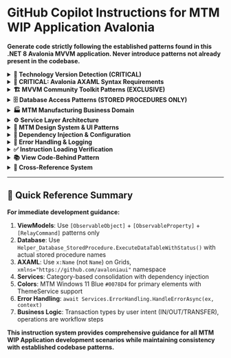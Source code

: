 # GitHub Copilot Instructions for MTM WIP Application Avalonia

<!-- COPILOT AUTO-INCLUDE SYSTEM -->
<!-- When this file is referenced via #file:copilot-instructions.md, -->
<!-- automatically include all related instruction files: -->

<!-- Core Instruction Files -->
<!-- #file:.github/instructions/avalonia-ui-guidelines.instructions.md -->
<!-- #file:.github/instructions/mvvm-community-toolkit.instructions.md -->
<!-- #file:.github/instructions/mysql-database-patterns.instructions.md -->
<!-- #file:.github/instructions/dotnet-architecture-good-practices.instructions.md -->
<!-- #file:.github/instructions/service-architecture.instructions.md -->
<!-- #file:.github/instructions/data-models.instructions.md -->

<!-- Testing Instructions -->  
<!-- #file:.github/instructions/testing-standards.instructions.md -->
<!-- #file:.github/instructions/unit-testing-patterns.instructions.md -->
<!-- #file:.github/instructions/integration-testing-patterns.instructions.md -->
<!-- #file:.github/instructions/database-testing-patterns.instructions.md -->
<!-- #file:.github/instructions/ui-automation-standards.instructions.md -->
<!-- #file:.github/instructions/cross-platform-testing-standards.instructions.md -->

<!-- New Template and Pattern Files -->
<!-- #file:.github/copilot/templates/mtm-feature-request.md -->
<!-- #file:.github/copilot/templates/mtm-ui-component.md -->
<!-- #file:.github/copilot/templates/mtm-viewmodel-creation.md -->
<!-- #file:.github/copilot/templates/mtm-database-operation.md -->
<!-- #file:.github/copilot/templates/mtm-service-implementation.md -->

<!-- Context Files -->
<!-- #file:.github/copilot/context/mtm-business-domain.md -->
<!-- #file:.github/copilot/context/mtm-technology-stack.md -->
<!-- #file:.github/copilot/context/mtm-architecture-patterns.md -->
<!-- #file:.github/copilot/context/mtm-database-procedures.md -->

<!-- Pattern Files -->
<!-- #file:.github/copilot/patterns/mtm-mvvm-community-toolkit.md -->
<!-- #file:.github/copilot/patterns/mtm-stored-procedures-only.md -->
<!-- #file:.github/copilot/patterns/mtm-avalonia-syntax.md -->

**Generate code strictly following the established patterns found in this .NET 8 Avalonia MVVM application. Never introduce patterns not already present in the codebase.**

<details>
<summary><strong>🎯 Technology Version Detection (CRITICAL)</strong></summary>

**BEFORE generating ANY code, scan the codebase to identify these exact versions:**

### **Core Technologies (FIXED VERSIONS)**
- **.NET Version**: 8.0 (`<TargetFramework>net8.0</TargetFramework>`)
- **C# Language Version**: C# 12 with nullable reference types enabled
- **Avalonia UI**: 11.3.4 (Primary UI framework - NOT WPF)
- **MVVM Community Toolkit**: 8.3.2 (Property/Command generation via source generators)
- **MySQL Database**: 9.4.0 (MySql.Data package)
- **Microsoft Extensions**: 9.0.8 (DI, Logging, Configuration, Hosting)

### **Architecture Pattern Detection**
- **Architecture**: MVVM with service-oriented design and comprehensive dependency injection
- **Database Pattern**: Stored procedures ONLY via `Helper_Database_StoredProcedure.ExecuteDataTableWithStatus()`
- **ViewModel Pattern**: MVVM Community Toolkit with `[ObservableProperty]` and `[RelayCommand]` attributes
- **UI Pattern**: Avalonia UserControl inheritance with minimal code-behind
- **Service Pattern**: Category-based service consolidation in single files
- **Error Pattern**: Centralized error handling via `Services.ErrorHandling.HandleErrorAsync()`

</details>

<details>
<summary><strong>🚨 CRITICAL: Avalonia AXAML Syntax Requirements</strong></summary>

> **Extended Guidance**: For complete AXAML patterns, see: 
> - avalonia-ui-guidelines.instructions.md
> - mvvm-community-toolkit.instructions.md
> - mysql-database-patterns.instructions.md

**BEFORE generating ANY AXAML code, follow these critical rules to prevent AVLN2000 compilation errors:**

### **Avalonia-Specific Syntax Rules**
1. **NEVER use `Name` property on Grid definitions** - Use `x:Name` only
2. **Use Avalonia namespace**: `xmlns="https://github.com/avaloniaui"` (NOT WPF namespace)
3. **Grid syntax**: Use `ColumnDefinitions="Auto,*"` attribute form when possible
4. **Control equivalents**: Use `TextBlock` instead of `Label`, `Flyout` instead of `Popup`
5. **Use standard bindings**: `{Binding PropertyName}` with INotifyPropertyChanged

### **Required AXAML Header Structure**
```xml
<UserControl xmlns="https://github.com/avaloniaui"
             xmlns:x="http://schemas.microsoft.com/winfx/2006/xaml"
             xmlns:vm="using:MTM_WIP_Application_Avalonia.ViewModels.MainForm"
             x:Class="MTM_WIP_Application_Avalonia.Views.SomeView">
```

### **MTM Design System Requirements**
- **Primary Color**: Windows 11 Blue (#0078D4) for buttons and accents
- **Multiple Theme Support**: Use ThemeService for MTM_Blue, MTM_Green, MTM_Red, MTM_Dark themes
- **Card-based Layout**: Use Border controls with rounded corners and subtle shadows
- **Consistent Spacing**: 8px, 16px, 24px margins and padding
- **Typography**: Use TextBlock with consistent FontSize and FontWeight patterns

### **MANDATORY Layout Pattern for Tab Views**
**ALL tab views connected to MainView.axaml MUST implement the InventoryTabView grid pattern:**

```xml
<ScrollViewer HorizontalScrollBarVisibility="Auto" VerticalScrollBarVisibility="Auto">
  <Grid x:Name="MainContainer" RowDefinitions="*,Auto" MinWidth="600" MinHeight="400" Margin="8">
    <!-- Content Border with proper containment -->
    <Border Grid.Row="0" Background="{DynamicResource MTM_Shared_Logic.CardBackgroundBrush}"
            BorderBrush="{DynamicResource MTM_Shared_Logic.BorderLightBrush}" 
            BorderThickness="1" CornerRadius="8" Padding="16" Margin="0,0,0,8">
      <!-- Form fields grid with structured layout -->
    </Border>
    <!-- Action buttons panel -->
    <Border Grid.Row="1" Background="{DynamicResource MTM_Shared_Logic.PanelBackgroundBrush}">
      <!-- Action buttons -->
    </Border>
  </Grid>
</ScrollViewer>
```

**Critical Requirements:**
- ScrollViewer as root (prevents overflow)
- Grid with RowDefinitions="*,Auto" (content/actions separation)
- All input fields contained within grid boundaries
- DynamicResource bindings for ALL colors (theme consistency)

</details>

<details>
<summary><strong>🏗️ MVVM Community Toolkit Patterns (EXCLUSIVE)</strong></summary>

> **Extended Guidance**: For complete MVVM patterns, see:
> - mvvm-community-toolkit.instructions.md
> - unit-testing-patterns.instructions.md

**USE ONLY MVVM Community Toolkit patterns. ReactiveUI is completely removed from this codebase.**

### **ViewModel Pattern (Source Generator Based)**
```csharp
// ✅ CORRECT: MVVM Community Toolkit pattern (found in all ViewModels)
[ObservableObject]
public partial class InventoryViewModel : BaseViewModel
{
    [ObservableProperty]
    private string partId = string.Empty;

    [ObservableProperty] 
    private bool isLoading;

    [RelayCommand]
    private async Task SearchAsync()
    {
        IsLoading = true;
        try
        {
            // Business logic here
        }
        catch (Exception ex)
        {
            await ErrorHandling.HandleErrorAsync(ex, "Search operation failed");
        }
        finally
        {
            IsLoading = false;
        }
    }

    public InventoryViewModel(ILogger<InventoryViewModel> logger, IInventoryService service)
        : base(logger)
    {
        ArgumentNullException.ThrowIfNull(logger);
        ArgumentNullException.ThrowIfNull(service);
    }
}
```

### **NEVER Use These ReactiveUI Patterns**
- ❌ `ReactiveObject` - Use `[ObservableObject]`
- ❌ `ReactiveCommand<T, R>` - Use `[RelayCommand]`
- ❌ `this.RaiseAndSetIfChanged()` - Use `[ObservableProperty]`
- ❌ `WhenAnyValue()` - Use property change handlers
- ❌ Reactive subscriptions - Use standard event handling

</details>

<details>
<summary><strong>🗄️ Database Access Patterns (STORED PROCEDURES ONLY)</strong></summary>

> **Extended Guidance**: For complete database patterns, see:
> - mysql-database-patterns.instructions.md
> - database-testing-patterns.instructions.md
> - service-architecture.instructions.md

**ALL database operations MUST use stored procedures via Helper_Database_StoredProcedure.ExecuteDataTableWithStatus()**

### **Standard Database Operation Pattern**
```csharp
// ✅ CORRECT: Stored procedures only (established pattern)
var parameters = new MySqlParameter[]
{
    new("p_PartID", partId),
    new("p_Operation", operation)
};

var result = await Helper_Database_StoredProcedure.ExecuteDataTableWithStatus(
    connectionString,
    "inv_inventory_Get_ByPartIDandOperation",  // Use actual stored procedures
    parameters
);

// Process result.Status and result.Data
if (result.Status == 1)
{
    // Success - process DataTable
    var dataTable = result.Data;
}
```

### **45+ Available Stored Procedures**
- **Inventory**: `inv_inventory_Add_Item`, `inv_inventory_Get_ByPartID`, `inv_inventory_Remove_Item`
- **Transactions**: `inv_transaction_Add`, `inv_transaction_Get_History`
- **Master Data**: `md_part_ids_Get_All`, `md_locations_Get_All`, `md_operation_numbers_Get_All`
- **Error Logging**: `log_error_Add_Error`, `log_error_Get_All`

### **NEVER Use Direct SQL**
- ❌ Manual SQL queries
- ❌ String concatenation in SQL
- ❌ Direct MySqlCommand usage

### **CRITICAL: Database Column Validation Rules**
```csharp
// ✅ CORRECT: Always validate column names against actual database schema
// NEVER assume column names - always check User model documentation
public async Task<List<string>> LoadUsersFromDatabaseAsync()
{
    var result = await Helper_Database_StoredProcedure.ExecuteDataTableWithStatus(
        connectionString,
        "usr_users_Get_All",
        Array.Empty<MySqlParameter>()
    );

    if (result.Status == 1)
    {
        var users = new List<string>();
        foreach (DataRow row in result.Data.Rows)
        {
            // ✅ CORRECT: Use "User" column (as documented in User model)
            users.Add(row["User"].ToString() ?? string.Empty);
        }
        return users;
    }

    return new List<string>(); // Return empty on failure - NO FALLBACK DATA
}

// ❌ WRONG: Incorrect column name assumption
public async Task<List<string>> LoadUsersFromDatabaseAsync_WRONG()
{
    // This will cause: System.ArgumentException - Column 'UserId' does not belong to table
    var userName = row["UserId"].ToString(); // WRONG - column is "User"
}
```

### **Database Model Column Mapping Reference**
```csharp
// CRITICAL: Column names vs Property names (from User model documentation)
// User Table: Column = "User", Property = "User_Name" (to avoid conflicts)
// Part Table: Column = "PartID", Property = "PartId"
// Operation Table: Column = "OperationNumber", Property = "OperationNumber"
// Location Table: Column = "Location", Property = "Location"
```

### **NO FALLBACK DATA PATTERN (MANDATORY)**
```csharp
// ✅ CORRECT: Return empty collections on database failure
public async Task<List<string>> GetMasterDataAsync(string procedureName, string columnName)
{
    try
    {
        var result = await Helper_Database_StoredProcedure.ExecuteDataTableWithStatus(
            connectionString, procedureName, Array.Empty<MySqlParameter>()
        );

        if (result.Status == 1)
        {
            var data = new List<string>();
            foreach (DataRow row in result.Data.Rows)
            {
                data.Add(row[columnName].ToString() ?? string.Empty);
            }
            return data;
        }
        
        // Database operation failed - return empty (NO fallback data)
        await ErrorHandling.HandleErrorAsync(
            new InvalidOperationException($"Database operation failed with status: {result.Status}"),
            $"Failed to load data from {procedureName}"
        );
        return new List<string>();
    }
    catch (Exception ex)
    {
        // Database connection failed - return empty (NO fallback data)
        await ErrorHandling.HandleErrorAsync(ex, $"Database connection failed for {procedureName}");
        return new List<string>();
    }
}

// ❌ WRONG: Never provide fallback/dummy data
public async Task<List<string>> GetMasterDataAsync_WRONG()
{
    // NEVER do this - fallback data removed from MTM application
    return new List<string> { "FALLBACK001", "ERROR002" }; // WRONG
}
```

</details>

<details>
<summary><strong>🏭 MTM Manufacturing Business Domain</strong></summary>

> **Extended Guidance**: For complete business domain context, see:
> - mysql-database-patterns.instructions.md

### **Transaction Type Logic (MTM-SPECIFIC)**
```csharp
// ✅ CORRECT: User intent determines transaction type (not operation numbers)
public string DetermineTransactionType(UserAction action)
{
    return action.Intent switch
    {
        UserIntent.AddingStock => "IN",      // User adding inventory
        UserIntent.RemovingStock => "OUT",   // User removing inventory  
        UserIntent.MovingStock => "TRANSFER" // User moving between locations
    };
}
// Operation numbers ("90", "100", "110") are workflow steps, NOT transaction indicators
```

### **Core Manufacturing Entities**
```csharp
public class PartInfo
{
    public string PartId { get; set; } = string.Empty;        // "PART001", "ABC-123"
    public string Operation { get; set; } = string.Empty;     // "90", "100", "110" (workflow steps)
    public int Quantity { get; set; }                         // Integer count only
    public string Location { get; set; } = string.Empty;      // Location identifier
}
```

### **Operation Numbers Usage**
```csharp
// CORRECT: Operations are workflow steps
var operations = new[] { "90", "100", "110", "120" }; // String numbers representing workflow

// WRONG: Don't use operations to determine transaction type
if (operation == "90") transactionType = "IN"; // This is incorrect logic
```

</details>

<details>
<summary><strong>⚙️ Service Layer Architecture</strong></summary>

> **Extended Guidance**: For complete service patterns, see:
> - service-architecture.instructions.md
> - dotnet-architecture-good-practices.instructions.md

### **Service Organization Pattern (CRITICAL)**
Based on analysis of actual `Services/` folder structure:

```csharp
// ✅ CORRECT: Category-based service consolidation (actual pattern)
// File: Services/ErrorHandling.cs
namespace MTM_WIP_Application_Avalonia.Services
{
    public static class ErrorHandling { /* centralized error handling */ }
    public class ErrorEntry { /* error data model */ }
    public static class ErrorConfiguration { /* error configuration */ }
}

// File: Services/Configuration.cs  
namespace MTM_WIP_Application_Avalonia.Services
{
    public class ConfigurationService : IConfigurationService { /* actual implementation */ }
    public class ApplicationStateService : IApplicationStateService { /* actual implementation */ }
}
```

### **Service Registration Pattern (CRITICAL)**  
```csharp
// ✅ CORRECT: Actual service registration pattern
public static class ServiceCollectionExtensions
{
    public static IServiceCollection AddMTMServices(
        this IServiceCollection services, 
        IConfiguration configuration)
    {
        // Use TryAdd methods as established
        services.TryAddSingleton<IConfigurationService, ConfigurationService>();
        services.TryAddScoped<IInventoryService, InventoryService>();
        services.TryAddTransient<InventoryViewModel>();
        
        return services;
    }
}
```

</details>

<details>
<summary><strong>🎨 MTM Design System & UI Patterns</strong></summary>

> **Extended Guidance**: For complete UI patterns, see:
> - avalonia-ui-guidelines.instructions.md
> - ui-automation-standards.instructions.md

### **MTM Purple Theme Implementation**
```xml
<!-- Primary MTM Colors -->
<Button Background="#0078D4"      <!-- Primary Windows 11 blue -->
        Foreground="White"
        Padding="12,8"
        CornerRadius="4" />

<Border Background="#106EBE"      <!-- Secondary blue -->
        BorderBrush="#E0E0E0"
        BorderThickness="1"
        CornerRadius="8" />
```

### **Card-Based Layout System**
```xml
<Border Background="White"
        BorderBrush="#E0E0E0" 
        BorderThickness="1"
        CornerRadius="8"
        Padding="16"
        Margin="8">
    
    <Grid x:Name="CardContent" RowDefinitions="Auto,*">
        <Border Grid.Row="0" Background="#0078D4" CornerRadius="8,8,0,0" Padding="16,8">
            <TextBlock Text="Card Title" Foreground="White" FontWeight="Bold" />
        </Border>
        <StackPanel Grid.Row="1" Margin="16" Spacing="8">
            <!-- Card content -->
        </StackPanel>
    </Grid>
</Border>
```

### **Consistent Spacing System**
- **Small spacing**: 8px margins and padding
- **Medium spacing**: 16px for card padding and form spacing  
- **Large spacing**: 24px for section separation

</details>

<details>
<summary><strong>🔧 Dependency Injection & Configuration</strong></summary>

> **Extended Guidance**: For complete DI patterns, see:
> - dotnet-architecture-good-practices.instructions.md

### **Constructor Injection Pattern**
```csharp
public class SomeService : ISomeService
{
    private readonly ILogger<SomeService> _logger;
    private readonly IConfigurationService _configurationService;
    
    public SomeService(
        ILogger<SomeService> logger,
        IConfigurationService configurationService)
    {
        ArgumentNullException.ThrowIfNull(logger);
        ArgumentNullException.ThrowIfNull(configurationService);
        
        _logger = logger;
        _configurationService = configurationService;
    }
}
```

### **Service Lifetimes**
- **Singleton**: Theme services, configuration services
- **Scoped**: Database services, business services  
- **Transient**: ViewModels, short-lived services

</details>

<details>
<summary><strong>🚨 Error Handling & Logging</strong></summary>

> **Extended Guidance**: For complete error patterns, see:
> - dotnet-architecture-good-practices.instructions.md

### **Centralized Error Handling**
```csharp
try
{
    // Operation that might fail
    await SomeService.PerformOperationAsync();
}
catch (Exception ex)
{
    // ALWAYS use centralized error handling
    await Services.ErrorHandling.HandleErrorAsync(ex, "Operation context");
}
```

### **Structured Logging**
```csharp
// Use Microsoft.Extensions.Logging throughout
Logger.LogInformation("Operation started for {PartId}", partId);
Logger.LogWarning("Operation failed with status {Status}", status);
Logger.LogError(ex, "Critical error in {Operation}", operationName);
```

</details>

<details>
<summary><strong>✅ Instruction Loading Verification</strong></summary>

**Before generating code, verify these instruction files are available:**
- [ ] Avalonia AXAML syntax rules (AVLN2000 prevention)
- [ ] Database stored procedure patterns  
- [ ] MVVM Community Toolkit patterns
- [ ] MTM design system guidelines
- [ ] Service organization patterns
- [ ] Manufacturing business domain rules
- [ ] Error handling and logging patterns

**If any are missing, explicitly request them in your prompt.**

**Auto-Include System Status**: This file automatically includes all specialized instruction files when referenced. No manual file inclusion needed.

</details>

<details>
<summary><strong>📚 View Code-Behind Pattern</strong></summary>

### **Minimal Code-Behind Pattern**
All 33 View files follow clean Avalonia architecture without ReactiveUI dependencies:

```csharp
// ✅ Standard Avalonia UserControl pattern
public partial class SomeView : UserControl
{
    public SomeView()
    {
        InitializeComponent();
        // Minimal initialization code only
    }
    
    protected override void OnDetachedFromVisualTree(VisualTreeAttachmentEventArgs e)
    {
        // Cleanup resources, subscriptions
        base.OnDetachedFromVisualTree(e);
    }
}
```

### **View-ViewModel Connection**
```xml
<!-- DataContext set via dependency injection in parent -->
<UserControl xmlns="https://github.com/avaloniaui"
             x:Class="MTM_WIP_Application_Avalonia.Views.SomeView">
    <!-- No code-behind ViewModel instantiation -->
</UserControl>
```

</details>

<details>
<summary><strong>🔗 Cross-Reference System</strong></summary>

**This instruction system uses an interconnected reference model:**

### **Template Files**
- `mtm-feature-request.md` - Complete feature development template
- `mtm-ui-component.md` - Avalonia UserControl creation template  
- `mtm-viewmodel-creation.md` - MVVM Community Toolkit ViewModel template
- `mtm-database-operation.md` - Stored procedure operation template
- `mtm-service-implementation.md` - Service layer implementation template

### **Context Files**
- `mtm-business-domain.md` - Manufacturing domain knowledge
- `mtm-technology-stack.md` - .NET 8, Avalonia 11.3.4, MySQL specifications
- `mtm-architecture-patterns.md` - MVVM, DI, service organization patterns
- `mtm-database-procedures.md` - Complete catalog of 45+ stored procedures

### **Pattern Files**
- `mtm-mvvm-community-toolkit.md` - Complete MVVM Community Toolkit implementation guide
- `mtm-stored-procedures-only.md` - Database access pattern enforcement
- `mtm-avalonia-syntax.md` - AXAML syntax rules and AVLN2000 prevention

**All files are automatically included when this main instruction file is referenced.**

</details>

---

## 🎯 Quick Reference Summary

**For immediate development guidance:**

1. **ViewModels**: Use `[ObservableObject]` + `[ObservableProperty]` + `[RelayCommand]` patterns only
2. **Database**: Use `Helper_Database_StoredProcedure.ExecuteDataTableWithStatus()` with actual stored procedure names  
3. **AXAML**: Use `x:Name` (not `Name`) on Grids, `xmlns="https://github.com/avaloniaui"` namespace
4. **Services**: Category-based consolidation with dependency injection
5. **Colors**: MTM Windows 11 Blue `#0078D4` for primary elements with ThemeService support
6. **Error Handling**: `await Services.ErrorHandling.HandleErrorAsync(ex, context)`
7. **Business Logic**: Transaction types by user intent (IN/OUT/TRANSFER), operations are workflow steps

**This instruction system provides comprehensive guidance for all MTM WIP Application development scenarios while maintaining consistency with established codebase patterns.**